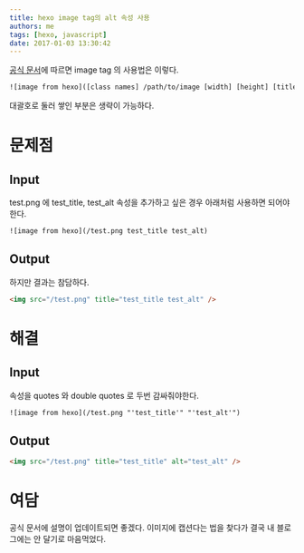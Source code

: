 ```yaml
---
title: hexo image tag의 alt 속성 사용
authors: me
tags: [hexo, javascript]
date: 2017-01-03 13:30:42
---
```


[공식 문서](https://hexo.io/ko/docs/tag-plugins.html#Image)에 따르면 image tag 의 사용법은 이렇다.

```html
![image from hexo]([class names] /path/to/image [width] [height] [title text [alt text]])
```

대괄호로 둘러 쌓인 부분은 생략이 가능하다.

# 문제점

## Input

test.png 에 test_title, test_alt 속성을 추가하고 싶은 경우 아래처럼 사용하면 되어야한다.

```html
![image from hexo](/test.png test_title test_alt)
```

## Output

하지만 결과는 참담하다.

```html
<img src="/test.png" title="test_title test_alt" />
```

# 해결

## Input

속성을 quotes 와 double quotes 로 두번 감싸줘야한다.

```html
![image from hexo](/test.png "'test_title'" "'test_alt'")
```

## Output

```html
<img src="/test.png" title="test_title" alt="test_alt" />
```

# 여담

공식 문서에 설명이 업데이트되면 좋겠다. 이미지에 캡션다는 법을 찾다가 결국 내 블로그에는 안 달기로 마음먹었다.
